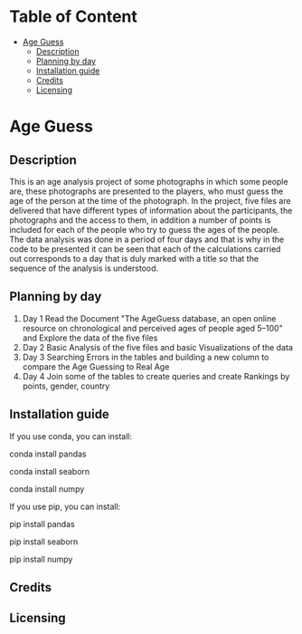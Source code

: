 Table of Content
================
* [Age Guess](#age-guess)
  * [Description](#description)
  * [Planning by day](#planning-by-day)
  * [Installation guide](#installation-guide)
  * [Credits](#credits)
  * [Licensing](#licensing)


# Age Guess

## Description
This is an age analysis project of some photographs in which some people are, these photographs are presented to the players, who must guess the age of the person at the time of the photograph.
In the project, five files are delivered that have different types of information about the participants, the photographs and the access to them, in addition a number of points is included for each of the people who try to guess the ages of the people.
The data analysis was done in a period of four days and that is why in the code to be presented it can be seen that each of the calculations carried out corresponds to a day that is duly marked with a title so that the sequence of the analysis is understood.

## Planning by day

1. Day 1 
Read the Document "The AgeGuess database, an open online resource on chronological and perceived ages of people aged 5–100" and Explore the data of the five files
2. Day 2 
Basic Analysis of the five files and basic Visualizations of the data
3. Day 3 
Searching Errors in the tables and building a new column to compare the Age Guessing to Real Age 
4. Day 4 
Join some of the tables to create queries and create Rankings by points, gender, country 

## Installation guide

If you use conda, you can install: 

   conda install pandas

   conda install seaborn

   conda install numpy

If you use pip, you can install: 

   pip install pandas

   pip install seaborn

   pip install numpy

## Credits



## Licensing


